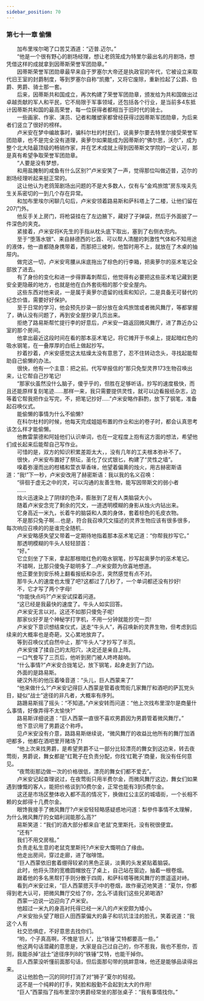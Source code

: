 ```yaml
---
sidebar_position: 70
---
```

### 第七十一章 偷懒  


　　加布里埃尔喝了口苦艾酒道：“迈普.迈尔。”  
　　“他是一个很有野心的剧场经理，想让老鸽笼成为特里尔最出名的月剧场，想凭借这样的成就拿到因蒂斯荣誉军团勋章。”  
　　因蒂斯荣誉军团勋章最早来自于罗塞尔大帝还是执政官的年代，它被设立来取代旧王室的封爵制度，等到罗塞尔自称“凯撒”，又将它废除，重新捡起了公爵、伯爵、男爵、骑士那一套。  
　　后来，因蒂斯共和国成立，再次构建了荣誉军团勋章，颁发给为共和国做出过卓越贡献的军人和平民，它不局限于军事领域，还包括各个行业，是当前多4东抵计因蒂斯共和国的最高荣誉，每一位获得者都相当于旧时代的骑士。  
　　一些画家、作家、演员、记者和雕塑家都曾经获得过因蒂斯军团勋章，为后来者们竖立了很好的榜样。  
　　卢米安在梦中编故事时，骗科尔杜的村民们，说奥萝尔要去特里尔接受荣誉军团勋章，也不是完全没有道理，奥萝尔如果能成为因蒂斯的“佛尔思，沃尔”，成为整个北大陆最顶级的畅销作家，并在艺术成就上得到因蒂斯文学院的一定认可，那是真有希望争取荣誉军团勋章。  
　　“人要是没有梦想，  
　　和用盐腌制的咸鱼有什么区别?”卢米安笑了一声，觉得那位叫做迈普，迈尔的剧场经理听起来挺正常的。  
　　这让他认为老鸽笼剧场出问题的不是大多数人，仅有与“金鸡旅馆”房东埃夫先生关系密切的一到几个存在异常。  
　　和加布里埃尔闲聊几句后，卢米安领着路易斯和萨科塔上了二楼，让他们留在207门外。  
　　他反手关上房门，将枪袋挂在了左边腋下，藏好了子弹袋，然后于外面披了一件深色的夹克。  
　　紧接着，卢米安将K先生的手指从枕头底下取出，塞到了右侧衣兜内。  
　　至于“堕落水银”、来自赫德西的匕首、可以帮人清醒的刺激性气体和不知用途的液体，他一直都随身携带着，而那把三棱刺，他暂时用不上，就放在了木桌的抽屉内。  
　　做完这一切，卢米安弯腰从床底拖出了棕色的行李箱，把奥萝尔的巫术笔记全部放了进去。  
　　有了身份的变化和进一步得罪毒刺帮后，他觉得有必要把这些巫术笔记藏到更安全更隐蔽的地方，也就是他在白外套街租的那个安全屋内。  
　　这些东西对他来说，一是属于奥萝尔遗留的线索和知识，二是具备无可替代的纪念价值，需要好好保护。  
　　至于日常的学习，他会预先抄录一部分放在金鸡旅馆或者微风舞厅，等都掌握了，确认没有问题了，再到安全屋抄录几页出来。  
　　拒绝了路易斯帮忙提行李的好意后，卢米安一路返回微风舞厅，进了靠近办公室的那个房间。  
　　他拿出最近这段时间在看的那本巫术笔记，将它摊开于书桌上，提起暗红色的吸水钢笔，在一叠厚厚的白纸上做起抄写。  
　　抄着抄着，卢米安感觉这太枯燥太没有意思了，忍不住转动念头，寻找起能帮助自己偷懒的办法。  
　　很快，他有一个主意：把之前。代写举报信的“那只免型灵界173生物召唤出来，让它帮自己抄笔记!  
　　“那家伙虽然没什么脑子，傻乎乎的，但胜在足够听话，抄写的速度极快，而且还能原样复刻笔迹......那样一来，我只需要提供灵性，就可以边看报纸杂志，边等着它帮我把作业写完，不，把笔记抄好.....”卢米安略作斟酌，放下了钢笔，准备起召唤仪式。  
　　能偷懒的事情为什么不偷懒?  
　　在科尔杜村的时候，他每天完成姐姐布置的作业和出的卷子时，都会认真思考该怎么样才能偷懒。  
　　他教雷蒙德和阿娃他们认识单词，也在一定程度上抱有这方面的想法，希望他们成长起来后能帮自己写作业。  
　　可惜的是，双方的知识积累差距太大，，没有几年的工夫根本弥补不了。  
　　很快，卢米安布置好了祭坛，圣化了仪式银匕，构建了“灵性之墙”。  
　　嗅着弥漫而出的柑橘和萱衣草香味，他望着偏黄的烛火，用古赫密斯语道：“我!”下一秒，卢米安改用了赫密斯语：我以我的名义召唤：  
　　“徘徊于虚无之中的灵，可以沟通的友善生物，能写因带斯文的弱小者  
　　……  
　　烛火迅速染上了阴绿的色泽，膨胀到了足有人类脑袋大小。  
　　随着卢米安念完了剩余的咒文，一道透明模糊的身影从烛火内钻出来。  
　　它身高近一米九，长着牛的脑袋和人类的身体，套着棕色的毛皮衣物。  
　　不是那只兔子啊....也是，符合我召唤咒文描述的灵界生物应该有很多很多，每次响应召唤的的是谁完全随机..  
　　卢米安略感失望又带着一定期待地指着那本巫术笔记道：“你帮我抄写它。”  
　　那透明模糊的牛头人轻轻颔首：  
　　“好。”  
　　它立刻坐了下来，拿起那根暗红色的吸水钢笔，抄写起奥萝尔的巫术笔记。  
　　不错啊，比那只傻兔子聪明多了...卢米安颇为欣喜地想道。  
　　他正要坐到安乐椅上翻看报纸和杂志，突然感觉有点不对。  
　　那牛头人的速度也太慢了吧?这都过了几秒了，一个单词都还没有抄好!  
　　不，它才写了两个字母!  
　　“你能快点吗?”卢米安试探着问道。  
　　“这已经是我最快的速度了。牛头人如实回答。  
　　卢米安无言以对。这还不如那只傻免子呢!  
　　那家伙好歹是个神秘学打字机，不用一分钟就能抄完一页!  
　　卢米安下意识想结束仪式，送走“牛头人”，再召唤新的灵界生物，但考虑到后续来的大概率也是奇葩，又心累地放弃了。  
　　等到召唤仪式自然中止，那“牛头人”才抄写了半页。  
　　卢米安揉了揉自己的太阳穴，决定还是亲自上阵。  
　　一口气誊写了三页后，他听到房门被人咚咚敲响。  
　　“什么事情?”卢米安合拢笔记，放下钢笔，起身走到了门边。  
　　外面的是路易斯。  
　　硬汉外形的他压着嗓音道：“头儿，巨人西蒙来了”  
　　“他来做什么?”卢米安记得巨人西蒙是管着夜莺街几家舞厅和酒吧的萨瓦党头目，疑似“战士”途径的非凡者，大概率有序列。  
　　路跚易斯摇了摇头：“不知道。”卢米安转而问道：“他上次找布里涅尔是商量什么事情，好像弄得不太愉快?”  
　　路易斯详细说道：“巨人西蒙一直很不喜欢男爵因为男爵管着微风舞厅。”  
　　他下意识用了男爵这个称呼。  
　　见卢米安没有介意，路路易斯继续说，“微风舞厅的收益比他所有的舞厅加酒吧都多，他都在酒吧里开赌场了!  
　　“他上次来找男爵，是希望男爵不让一部分比较漂亮的舞女到这边来，转去夜莺街，男爵说，舞女都是“红靴子在负责分配，你找‘红靴子‘商量，我没有任何意见。  
　　“夜莺街那边做一次的价格很低，漂亮的舞女们都不爱去”。  
　　卢米安记起查理说过，在夜莺街只用半费尔金，而微风舞厅这边，舞女们如果遇到慷慨的客人，能把价格谈到10费尔金，正常也能有3到5费尔金。  
　　这还是市场区整体收入都不高的情况下，换做红公主区的城墙街，一个长相不赖的女郎得十几费尔金。  
　　眼馋我接手了微风舞厅?卢米安轻轻略感疑惑地问道：梨參件事情不太理解，为什么微风舞厅的女娼利润能那么高?”  
　　易斯笑道：“我们的酒大部分都来自‘老鼠’克里斯托，没有税很便宜。  
　　“还有”  
　　我们不用交房租。”  
　　负责走私生意的老鼠克里斯托?卢米安大慨明白了缘由。  
　　他走出房间，穿过走廊，进了咖啡馆。  
　　“巨人西蒙依旧套着绷得较紧的黑色正装，淡黄的头发紧贴着脑袋。  
　　此时，他将头顶的宽檐圆帽放在了桌上，自己站在窗边，抽着一根卷烟。  
　　跟着他的多名黑帮打手则分散于四周，和萨科塔等微风舞厅的票遥遥对峙。  
　　看到卢米安过来，“巨人西蒙摁灭手中的卷烟，故作豪迈地笑道：“夏尔，你都得到老大认可，把微风舞厅交给了你，怎么不请我们这些兄弟喝酒?  
　　西蒙一边说一边迎向了卢米安。  
　　他超过一米九的身高衬托得已经一米八的卢米安颇为矮小。  
　　卢米安抬头望了眼巨人田西蒙偏大的鼻子和坑坑洼洼的脸孔，笑着说道：“我这个人有  
　　社交恐惧症，不好意思去找你们。  
　　“哟，个子真高啊，不愧是‘巨人’，比“铁锤’艾特都要高一些。”  
　　他这两句话潜藏的意思是，大家是自己过自己的，你不惹我，我也不惹你，否则，我能杀掉“战士”途径序列8的“铁锤”艾特，也能干掉你。  
　　巨人西蒙没听懂前面那句话，但后面那句带的挑衅意味，他还是能够品读得出来。  
　　这让他脸色一沉的同时打消了对“狮子”夏尔的轻视。  
　　这不是一个纯粹的打手，笑脸和殷勤不会起到太大的作用!  
　　“巨人”西蒙指了指布里涅尔男爵经常坐的那张桌子：“我有事情找你。”  
